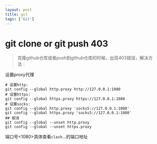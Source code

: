 ```yaml
---
layout: post
title: git
tags: ['Git']
---
```


# git clone or git push 403
> 克隆github仓库或者push到github仓库的时候，出现403错误，解决方法：

设置proxy代理

```shell
# 设置http:
git config --global http.proxy http://127.0.0.1:1080
# 设置https:
git config --global https.proxy https://127.0.0.1:1080
# 设置socks:
git config --global http.proxy 'socks5://127.0.0.1:1080'
git config --global https.proxy 'socks5://127.0.0.1:1080'
## 取消
git config --global --unset http.proxy
git config --global --unset https.proxy
```
端口号<1080>具体查看`clash`...的端口地址